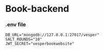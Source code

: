# Book-backend
### .env file
```
DB_URL="mongodb://127.0.0.1:27017/vesper"
SALT_ROUNDS="10"
JWT_SECRET="vesperbookwebsite"
```